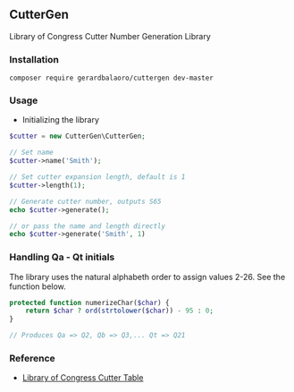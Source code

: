 CutterGen
-------------------------------------------
Library of Congress Cutter Number Generation Library

### Installation

```
composer require gerardbalaoro/cuttergen dev-master
```

### Usage

* Initializing the library
```php
$cutter = new CutterGen\CutterGen;

// Set name
$cutter->name('Smith');

// Set cutter expansion length, default is 1
$cutter->length(1);

// Generate cutter number, outputs S65
echo $cutter->generate();

// or pass the name and length directly
echo $cutter->generate('Smith', 1)
```

### Handling Qa - Qt initials

The library uses the natural alphabeth order to assign values 2-26. See the function below.
```php
protected function numerizeChar($char) {
    return $char ? ord(strtolower($char)) - 95 : 0;
}

// Produces Qa => Q2, Qb => Q3,... Qt => Q21
```

### Reference
* [Library of Congress Cutter Table](https://www.loc.gov/aba/pcc/053/table.html)
